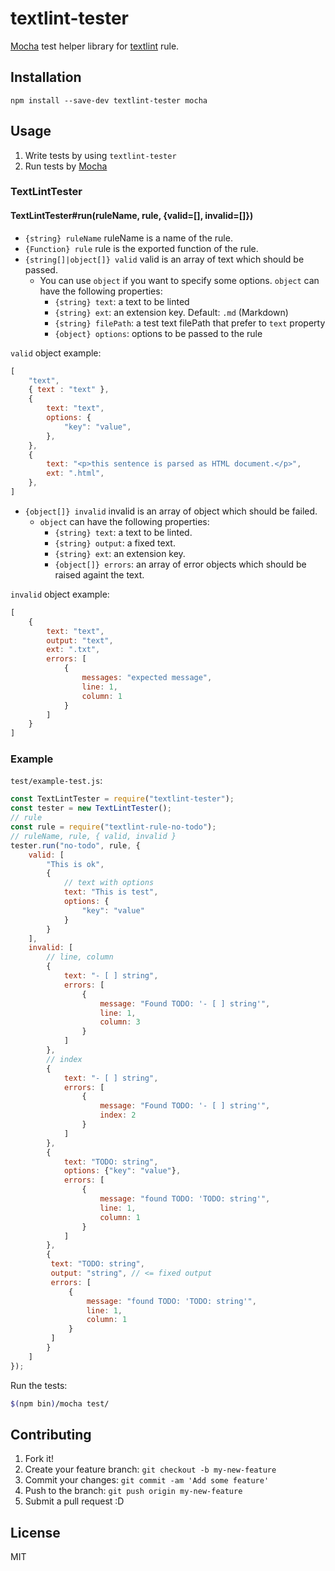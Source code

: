 # textlint-tester

[Mocha](http://mochajs.org/ "Mocha") test helper library for [textlint](https://github.com/textlint/textlint "textlint") rule.

## Installation

    npm install --save-dev textlint-tester mocha

## Usage

1. Write tests by using `textlint-tester`
2. Run tests by [Mocha](http://mochajs.org/ "Mocha")

### TextLintTester

#### TextLintTester#run(ruleName, rule, {valid=[], invalid=[]})

- `{string} ruleName` ruleName is a name of the rule.
- `{Function} rule` rule is the exported function of the rule.
- `{string[]|object[]} valid` valid is an array of text which should be passed.
    - You can use `object` if you want to specify some options. `object` can have the following properties:
        - `{string} text`: a text to be linted
        - `{string} ext`: an extension key. Default: `.md` (Markdown)
        - `{string} filePath`: a test text filePath that prefer to `text` property
        - `{object} options`: options to be passed to the rule

`valid` object example:

```js
[
    "text",
    { text : "text" },
    {
        text: "text",
        options: {
            "key": "value",
        },
    },
    {
        text: "<p>this sentence is parsed as HTML document.</p>",
        ext: ".html",
    },
]
```

- `{object[]} invalid` invalid is an array of object which should be failed.
    - `object` can have the following properties:
        - `{string} text`: a text to be linted.
        - `{string} output`: a fixed text.
        - `{string} ext`: an extension key.
        - `{object[]} errors`: an array of error objects which should be raised againt the text.

`invalid` object example:

```js
[
    {
        text: "text",
        output: "text",
        ext: ".txt",
        errors: [
            {
                messages: "expected message",
                line: 1,
                column: 1
            }
        ]
    }
]
```

### Example

`test/example-test.js`:

```js
const TextLintTester = require("textlint-tester");
const tester = new TextLintTester();
// rule
const rule = require("textlint-rule-no-todo");
// ruleName, rule, { valid, invalid }
tester.run("no-todo", rule, {
    valid: [
        "This is ok",
        {
            // text with options
            text: "This is test",
            options: {
                "key": "value"
            }
        }
    ],
    invalid: [
        // line, column
        {
            text: "- [ ] string",
            errors: [
                {
                    message: "Found TODO: '- [ ] string'",
                    line: 1,
                    column: 3
                }
            ]
        },
        // index
        {
            text: "- [ ] string",
            errors: [
                {
                    message: "Found TODO: '- [ ] string'",
                    index: 2
                }
            ]
        },
        {
            text: "TODO: string",
            options: {"key": "value"},
            errors: [
                {
                    message: "found TODO: 'TODO: string'",
                    line: 1,
                    column: 1
                }
            ]
        },
        {
         text: "TODO: string",
         output: "string", // <= fixed output
         errors: [
             {
                 message: "found TODO: 'TODO: string'",
                 line: 1,
                 column: 1
             }
         ]
        }
    ]
});
```

Run the tests:

```sh
$(npm bin)/mocha test/
```

## Contributing

1. Fork it!
2. Create your feature branch: `git checkout -b my-new-feature`
3. Commit your changes: `git commit -am 'Add some feature'`
4. Push to the branch: `git push origin my-new-feature`
5. Submit a pull request :D

## License

MIT
